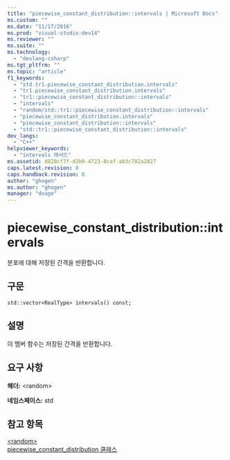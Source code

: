 ```yaml
---
title: "piecewise_constant_distribution::intervals | Microsoft Docs"
ms.custom: ""
ms.date: "11/17/2016"
ms.prod: "visual-studio-dev14"
ms.reviewer: ""
ms.suite: ""
ms.technology: 
  - "devlang-csharp"
ms.tgt_pltfrm: ""
ms.topic: "article"
f1_keywords: 
  - "std.tr1.piecewise_constant_distribution.intervals"
  - "tr1.piecewise_constant_distribution.intervals"
  - "tr1::piecewise_constant_distribution::intervals"
  - "intervals"
  - "random/std::tr1::piecewise_constant_distribution::intervals"
  - "piecewise_constant_distribution.intervals"
  - "piecewise_constant_distribution::intervals"
  - "std::tr1::piecewise_constant_distribution::intervals"
dev_langs: 
  - "C++"
helpviewer_keywords: 
  - "intervals 메서드"
ms.assetid: d828cf7f-d2b9-4723-8caf-ab3c782a2827
caps.latest.revision: 8
caps.handback.revision: 8
author: "ghogen"
ms.author: "ghogen"
manager: "douge"
---
```

# piecewise_constant_distribution::intervals
분포에 대해 저장된 간격을 반환합니다.  
  
## 구문  
  
```  
std::vector<RealType> intervals() const;  
```  
  
## 설명  
 이 멤버 함수는 저장된 간격을 반환합니다.  
  
## 요구 사항  
 **헤더:** \<random\>  
  
 **네임스페이스:** std  
  
## 참고 항목  
 [\<random\>](../Topic/%3Crandom%3E.md)   
 [piecewise\_constant\_distribution 클래스](/visual-cpp/standard-library/piecewise-constant-distribution-class)